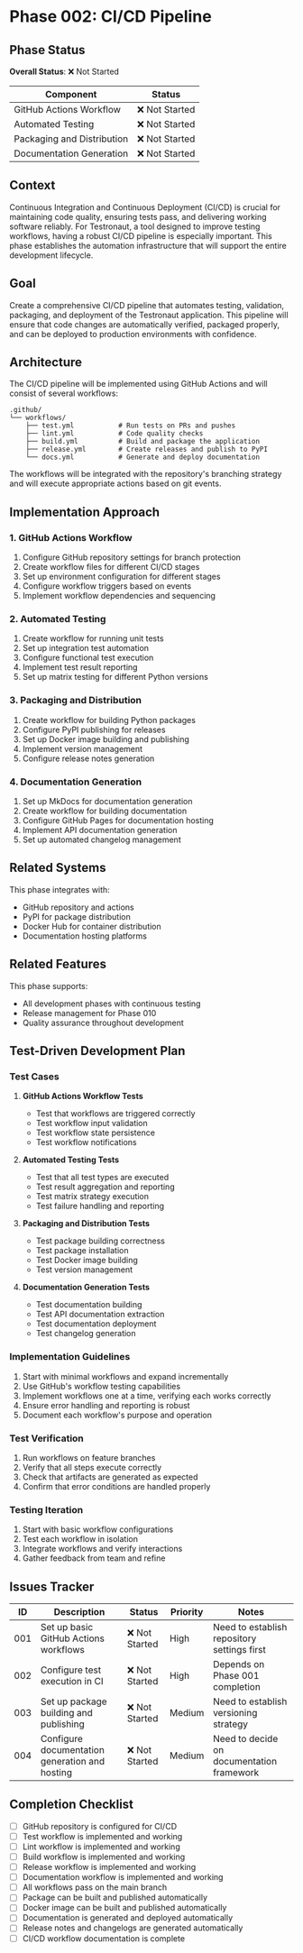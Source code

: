 # Phase 002: CI/CD Pipeline

## Phase Status
**Overall Status**: ❌ Not Started

| Component | Status |
|-----------|--------|
| GitHub Actions Workflow | ❌ Not Started |
| Automated Testing | ❌ Not Started |
| Packaging and Distribution | ❌ Not Started |
| Documentation Generation | ❌ Not Started |

## Context
Continuous Integration and Continuous Deployment (CI/CD) is crucial for maintaining code quality, ensuring tests pass, and delivering working software reliably. For Testronaut, a tool designed to improve testing workflows, having a robust CI/CD pipeline is especially important. This phase establishes the automation infrastructure that will support the entire development lifecycle.

## Goal
Create a comprehensive CI/CD pipeline that automates testing, validation, packaging, and deployment of the Testronaut application. This pipeline will ensure that code changes are automatically verified, packaged properly, and can be deployed to production environments with confidence.

## Architecture
The CI/CD pipeline will be implemented using GitHub Actions and will consist of several workflows:

```
.github/
└── workflows/
    ├── test.yml           # Run tests on PRs and pushes
    ├── lint.yml           # Code quality checks
    ├── build.yml          # Build and package the application
    ├── release.yml        # Create releases and publish to PyPI
    └── docs.yml           # Generate and deploy documentation
```

The workflows will be integrated with the repository's branching strategy and will execute appropriate actions based on git events.

## Implementation Approach

### 1. GitHub Actions Workflow
1. Configure GitHub repository settings for branch protection
2. Create workflow files for different CI/CD stages
3. Set up environment configuration for different stages
4. Configure workflow triggers based on events
5. Implement workflow dependencies and sequencing

### 2. Automated Testing
1. Create workflow for running unit tests
2. Set up integration test automation
3. Configure functional test execution
4. Implement test result reporting
5. Set up matrix testing for different Python versions

### 3. Packaging and Distribution
1. Create workflow for building Python packages
2. Configure PyPI publishing for releases
3. Set up Docker image building and publishing
4. Implement version management
5. Configure release notes generation

### 4. Documentation Generation
1. Set up MkDocs for documentation generation
2. Create workflow for building documentation
3. Configure GitHub Pages for documentation hosting
4. Implement API documentation generation
5. Set up automated changelog management

## Related Systems
This phase integrates with:
- GitHub repository and actions
- PyPI for package distribution
- Docker Hub for container distribution
- Documentation hosting platforms

## Related Features
This phase supports:
- All development phases with continuous testing
- Release management for Phase 010
- Quality assurance throughout development

## Test-Driven Development Plan

### Test Cases
1. **GitHub Actions Workflow Tests**
   - Test that workflows are triggered correctly
   - Test workflow input validation
   - Test workflow state persistence
   - Test workflow notifications

2. **Automated Testing Tests**
   - Test that all test types are executed
   - Test result aggregation and reporting
   - Test matrix strategy execution
   - Test failure handling and reporting

3. **Packaging and Distribution Tests**
   - Test package building correctness
   - Test package installation
   - Test Docker image building
   - Test version management

4. **Documentation Generation Tests**
   - Test documentation building
   - Test API documentation extraction
   - Test documentation deployment
   - Test changelog generation

### Implementation Guidelines
1. Start with minimal workflows and expand incrementally
2. Use GitHub's workflow testing capabilities
3. Implement workflows one at a time, verifying each works correctly
4. Ensure error handling and reporting is robust
5. Document each workflow's purpose and operation

### Test Verification
1. Run workflows on feature branches
2. Verify that all steps execute correctly
3. Check that artifacts are generated as expected
4. Confirm that error conditions are handled properly

### Testing Iteration
1. Start with basic workflow configurations
2. Test each workflow in isolation
3. Integrate workflows and verify interactions
4. Gather feedback from team and refine

## Issues Tracker

| ID | Description | Status | Priority | Notes |
|----|-------------|--------|----------|-------|
| 001 | Set up basic GitHub Actions workflows | ❌ Not Started | High | Need to establish repository settings first |
| 002 | Configure test execution in CI | ❌ Not Started | High | Depends on Phase 001 completion |
| 003 | Set up package building and publishing | ❌ Not Started | Medium | Need to establish versioning strategy |
| 004 | Configure documentation generation and hosting | ❌ Not Started | Medium | Need to decide on documentation framework |

## Completion Checklist
- [ ] GitHub repository is configured for CI/CD
- [ ] Test workflow is implemented and working
- [ ] Lint workflow is implemented and working
- [ ] Build workflow is implemented and working
- [ ] Release workflow is implemented and working
- [ ] Documentation workflow is implemented and working
- [ ] All workflows pass on the main branch
- [ ] Package can be built and published automatically
- [ ] Docker image can be built and published automatically
- [ ] Documentation is generated and deployed automatically
- [ ] Release notes and changelogs are generated automatically
- [ ] CI/CD workflow documentation is complete
